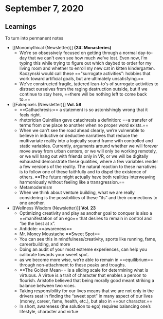 # September 7, 2020
## Learnings
To turn into permanent notes
- [[Monomythical (Newsletter)]] **(24: Monasteries)**
	- We're so obsessively focused on getting through a normal day-to-day that we can't even see how much we've lost. Even now, I'm typing this while trying to figure out which daybed to order for my living room and whether to enroll my new cat in kitten kindergarten. Kaczynski would call these =="surrogate activities": hobbies that work toward artificial goals, but are ultimately unsatisfying.==
	- We've constructed fragile, tattered lean-to's of surrogate activities to distract ourselves from the raging destruction outside, but if we continue to stay here, ==there will be nothing left to come back to.==
- [[Fakepixels (Newsletter)]] **Vol. 58**
	- ==Cathachresis:== a statement is so astonishingly wrong that it feels right.
	- rhetorician Quintilian gave catachresis a definition: ==a transfer of terms from one place to another when no proper word exists.==
	- When we can’t see the road ahead clearly, we’re vulnerable to believe in inductive or deductive narratives that reduce the multivariate reality into a logically sound frame with controlled and static variables. Currently, arguments around whether we will forever move away from urban centers, or we will only be working remotely, or we will hang out with friends only in VR, or we will be digitally exhausted demonstrate these qualities, where a few variables render a few versions of the reality. The natural reaction to these narratives is to follow one of these faithfully and to dispel the existence of others. ==The future might actually have both realities interweaving harmoniously without feeling like a transgression.==
	- Metamodernism
	- When we think about venture building, what we are really considering is the possibilities of these  “ifs” and their connections to one another.
- [[Wellness Wisdom (Newsletter)]] **Vol. 23**
	- Optimizing creativity and play as another goal to conquer is also a ==manifestation of an ego== that desires to remain in control and “be the best at x”.
	- Antidote: ==awareness==
	- Mr. Money Moustache ==Sweet Spot==
	- You can see this in mindfulness/creativity, sports like running, fame, careerbuilding, and more
	- Doing an audit of your most extreme experiences, can help you calibrate towards your sweet spot.
	- as we become more wise, we’re able to remain in ==equilibrium== through non-attachment to these peaks and troughs.
	- ==The Golden Mean== is a sliding scale for determining what is virtuous. A virtue is a trait of character that enables a person to flourish. Aristotle believed that being morally good meant striking a balance between two vices.
	- Taking responsibility for our lives means that we are not only in the drivers seat in finding the “sweet spot” in many aspect of our lives (money, career, fame, health, etc.), but also in ==our character.==
	- In short, awareness (the solution to ego) requires balancing one’s lifestyle, character and virtue